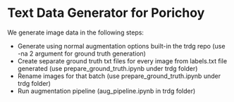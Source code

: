 # Text Data Generator for Porichoy

We generate image data in the following steps:

* Generate using normal augmentation options built-in the trdg repo (use -na 2 argument for ground truth generation)
* Create separate ground truth txt files for every image from labels.txt file generated (use prepare_ground_truth.ipynb under trdg folder)
* Rename images for that batch (use prepare_ground_truth.ipynb under trdg folder)
* Run augmentation pipeline (aug_pipeline.ipynb in trdg folder)